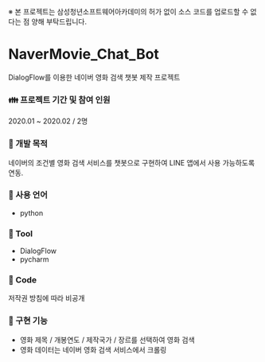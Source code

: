 ※ 본 프로젝트는 삼성청년소프트웨어아카데미의 허가 없이 소스 코드를 업로드할 수 없다는 점 양해 부탁드립니다.

# NaverMovie_Chat_Bot
DialogFlow를 이용한 네이버 영화 검색 챗봇 제작 프로젝트

### :family: 프로젝트 기간 및 참여 인원
2020.01 ~ 2020.02 / 2명

### :scroll: 개발 목적
네이버의 조건별 영화 검색 서비스를 챗봇으로 구현하여 LINE 앱에서 사용 가능하도록 연동.

### :wrench: 사용 언어
- python

### :hammer: Tool
- DialogFlow
- pycharm

### :page_facing_up: Code
저작권 방침에 따라 비공개

### 📝 구현 기능
- 영화 제목 / 개봉연도 / 제작국가 / 장르를 선택하여 영화 검색
- 영화 데이터는 네이버 영화 검색 서비스에서 크롤링
